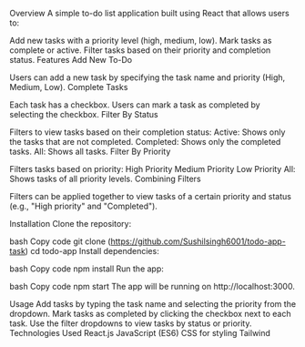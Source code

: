 Overview A simple to-do list application built using React that allows users to:

Add new tasks with a priority level (high, medium, low). Mark tasks as complete or active. Filter tasks based on their priority and completion status. Features Add New To-Do

Users can add a new task by specifying the task name and priority (High, Medium, Low). Complete Tasks

Each task has a checkbox. Users can mark a task as completed by selecting the checkbox. Filter By Status

Filters to view tasks based on their completion status: Active: Shows only the tasks that are not completed. Completed: Shows only the completed tasks. All: Shows all tasks. Filter By Priority

Filters tasks based on priority: High Priority Medium Priority Low Priority All: Shows tasks of all priority levels. Combining Filters

Filters can be applied together to view tasks of a certain priority and status (e.g., "High priority" and "Completed").

Installation Clone the repository:

bash Copy code git clone (https://github.com/Sushilsingh6001/todo-app-task) cd todo-app Install dependencies:

bash Copy code npm install Run the app:

bash Copy code npm start The app will be running on http://localhost:3000.

Usage Add tasks by typing the task name and selecting the priority from the dropdown. Mark tasks as completed by clicking the checkbox next to each task. Use the filter dropdowns to view tasks by status or priority. Technologies Used React.js JavaScript (ES6) CSS for styling Tailwind
